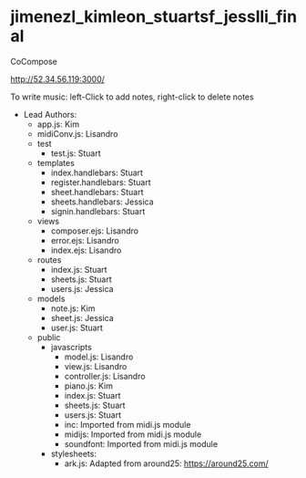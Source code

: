 jimenezl_kimleon_stuartsf_jesslli_final
=======================================

CoCompose

http://52.34.56.119:3000/

To write music: left-Click to add notes, right-click to delete notes

* Lead Authors:  
  - app.js: Kim  
  - midiConv.js: Lisandro  
  - test  
    + test.js: Stuart  
  - templates  
    + index.handlebars: Stuart  
    + register.handlebars: Stuart  
    + sheet.handlebars: Stuart  
    + sheets.handlebars: Jessica  
    + signin.handlebars: Stuart  
  - views  
    + composer.ejs: Lisandro  
    + error.ejs: Lisandro  
    + index.ejs: Lisandro  
  - routes  
    + index.js: Stuart  
    + sheets.js: Stuart  
    + users.js: Jessica  
  - models  
    + note.js: Kim  
    + sheet.js: Jessica  
    + user.js: Stuart  
  - public  
    + javascripts  
      * model.js: Lisandro  
      * view.js: Lisandro  
      * controller.js: Lisandro  
      * piano.js: Kim  
      * index.js: Stuart  
      * sheets.js: Stuart  
      * users.js: Stuart  
      * inc: Imported from midi.js module  
      * midijs: Imported from midi.js module  
      * soundfont: Imported from midi.js module  
    + stylesheets:  
      * ark.js: Adapted from around25: https://around25.com/  

